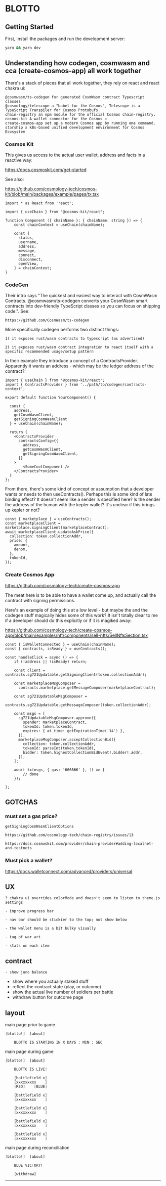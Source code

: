 # BLOTTO

## Getting Started

First, install the packages and run the development server:

```bash
yarn && yarn dev
```

## Understanding how codegen, cosmwasm and cca (create-cosmos-app) all work together

There's a stack of pieces that all work together, they rely on react and react chakra ui:

```
@cosmwasm/ts-codegen for generated CosmWasm contract Typescript classes
@cosmology/telescope a "babel for the Cosmos", Telescope is a TypeScript Transpiler for Cosmos Protobufs.
chain-registry an npm module for the official Cosmos chain-registry.
cosmos-kit A wallet connector for the Cosmos ⚛️
create-cosmos-app set up a modern Cosmos app by running one command.
starship a k8s-based unified development environment for Cosmos Ecosystem
```

### Cosmos Kit

This gives us access to the actual user wallet, address and facts in a reactive way:

https://docs.cosmoskit.com/get-started

See also:

https://github.com/cosmology-tech/cosmos-kit/blob/main/packages/example/pages/tx.tsx

```
import * as React from 'react';
 
import { useChain } from "@cosmos-kit/react";
 
function Component ({ chainName }: { chainName: string }) => {
    const chainContext = useChain(chainName);
 
    const {
      status,
      username,
      address,
      message,
      connect,
      disconnect,
      openView,
    } = chainContext;
}
```

### CodeGen

Their intro says "The quickest and easiest way to interact with CosmWasm Contracts. @cosmwasm/ts-codegen converts your CosmWasm smart contracts into dev-friendly TypeScript classes so you can focus on shipping code.". See:

	https://github.com/CosmWasm/ts-codegen

More specifically codegen performs two distinct things:

	1) it exposes rust/wasm contracts to typescript (as advertised)

	2) it exposes rust/wasm contract integration to react itself with a specific recommended usage/setup pattern

In their example they introduce a concept of a ContractsProvider. Apparently it wants an address - which may be the ledger address of the contract?:

```
import { useChain } from '@cosmos-kit/react';
import { ContractsProvider } from '../path/to/codegen/contracts-context';

export default function YourComponent() {

  const {
    address,
    getCosmWasmClient,
    getSigningCosmWasmClient
  } = useChain(chainName);

  return (
    <ContractsProvider
      contractsConfig={{
        address,
        getCosmWasmClient,
        getSigningCosmWasmClient,
      }}
    >
        <SomeCoolComponent />
    </ContractsProvider>
  )
};
```

From there, there's some kind of concept or assumption that a developer wants or needs to then useContracts(). Perhaps this is some kind of late binding effect? It doesn't seem like a sender is specified here? Is the sender the address of the human with the kepler wallet? It's unclear if this brings up kepler or not?

```
const { marketplace } = useContracts();
const marketplaceClient = marketplace.signingClient(marketplaceContract);
await marketplaceClient.updateAskPrice({
  collection: token.collectionAddr,
  price: {
    amount,
    denom,
  },
  tokenId,
});
```

### Create Cosmos App

https://github.com/cosmology-tech/create-cosmos-app

The meat here is to be able to have a wallet come up, and actually call the contract with signing permissions.

Here's an example of doing this at a low level - but maybe the <ContractsProvider> and the codegen stuff magically hides some of this work? It isn't totally clear to me if a developer should do this explicitly or if it is magiked away:

https://github.com/cosmology-tech/create-cosmos-app/blob/main/examples/nft/components/sell-nfts/SellNftsSection.tsx

```
const { isWalletConnected } = useChain(chainName);
const { contracts, isReady } = useContracts();

const handleClick = async () => {
	if (!address || !isReady) return;

	const client = contracts.sg721Updatable.getSigningClient(token.collectionAddr);

	const marketplaceMsgComposer =
	  contracts.marketplace.getMessageComposer(marketplaceContract);

	const sg721UpdatableMsgComposer =
	  contracts.sg721Updatable.getMessageComposer(token.collectionAddr);

	const msgs = [
	  sg721UpdatableMsgComposer.approve({
	    spender: marketplaceContract,
	    tokenId: token.tokenId,
	    expires: { at_time: getExpirationTime('14') },
	  }),
	  marketplaceMsgComposer.acceptCollectionBid({
	    collection: token.collectionAddr,
	    tokenId: parseInt(token.tokenId),
	    bidder: token.highestCollectionBidEvent!.bidder!.addr,
	  }),
	];

	await tx(msgs, { gas: '666666' }, () => {
		// done
	});

};
```

## GOTCHAS


### must set a gas price?

	getSigningCosmWasmClientOptions

	https://github.com/cosmology-tech/chain-registry/issues/13

	https://docs.cosmoskit.com/provider/chain-provider#adding-localnet-and-testnets

### Must pick a wallet?

https://docs.walletconnect.com/advanced/providers/universal

## UX

	? chakra ui overrides colorMode and doesn't seem to listen to theme.js settings

	- improve progress bar

	- nav bar should be stickier to the top; not show below

	- the wallet menu is a bit bulky visually

	- tug of war art

	- stats on each item

## contract

	- show juno balance
  - show where you actually staked stuff
  - reflect the contract state (play, or outcome)
  - show the actual live number of soldiers per battle
  - withdraw button for outcome page

## layout


main page prior to game

	[blotto!]  [about]

		BLOTTO IS STARTING IN X DAYS : MIN : SEC


main page during game

	[blotto!]  [about]

		BLOTTO IS LIVE!

		[battlefield x]
		[xxxxxxxxx    ]
		[RED]    [BLUE]

		[battlefield x]
		[xxxxxxxxx    ]

		[battlefield x]
		[xxxxxxxxx    ]

		[battlefield x]
		[xxxxxxxxx    ]

		[battlefield x]
		[xxxxxxxxx    ]

main page during reconciliation

	[blotto!]  [about]

		BLUE VICTORY!

		[withdraw]

****************
